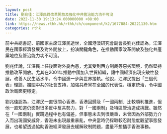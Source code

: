 ```yaml
---
layout: post
title: 劉兆佳：江澤民對改革開放及強化中共管治能力功不可沒
date: 2022-11-30 19:13:24.000000000 +08:00
link: https://news.rthk.hk/rthk/ch/component/k2/1677884-20221130.htm
categories: rthk
---
```


前中共總書記、前國家主席江澤民逝世，全國港澳研究會副會長劉兆佳認為，江澤民在國家經濟發展及對外開放上，扮演關鍵角色，在推動國家改革開放及強化共產黨地位及管治能力功不可沒。

劉兆佳說，江澤民上任後面對外憂內患，尤其受到西方制裁等惡劣環境，仍然堅持推動改革開放。尤其在2001年推動中國加入世貿組織，讓中國經濟出現突破性發展，改善人民生活水平，令中國進一步與世界接軌。他說，江澤民提出「三個代表」理論，擴闊中共的社會支持，加強共產黨在全國的代表性，穩定統治，令中國政治局面更穩定。

劉兆佳認為，江澤民一直很關心香港，香港回歸及「一國兩制」比較順利推進，但他一直知道仍面對很多反中反共勢力，對「一國兩制」及特區管治造成挑戰。雖然在「一國兩制」實踐過程中也有偏差，但事態未去到很嚴重，未曾因為外部勢力介入而出現國安威脅，香港未出現嚴重暴亂，中央當時仍採取較忍耐態度觀望事態發展，也希望透過協助香港經濟發展去緩解政制問題，盡量不想插手香港事務。

